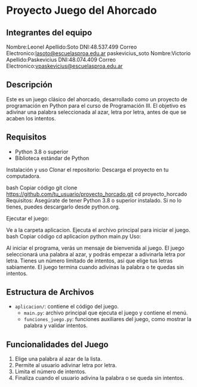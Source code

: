 
# Proyecto Juego del Ahorcado

## Integrantes del equipo
Nombre:Leonel 
Apellido:Soto
DNI:48.537.499
Correo Electronico:lasoto@escuelasproa.edu.ar
paskevicius_soto
Nombre:Victorio 
Apellido:Paskevicius
DNI:48.074.409
Correo Electronico:vpaskevicius@escuelasproa.edu.ar

## Descripción
Este es un juego clásico del ahorcado, desarrollado como un proyecto de programación en Python para el curso de Programación III. El objetivo es adivinar una palabra seleccionada al azar, letra por letra, antes de que se acaben los intentos.

## Requisitos
- Python 3.8 o superior
- Biblioteca estándar de Python

Instalación y uso
Clonar el repositorio: Descarga el proyecto en tu computadora.

bash
Copiar código
git clone https://github.com/tu_usuario/proyecto_horcado.git
cd proyecto_horcado
Requisitos: Asegúrate de tener Python 3.8 o superior instalado. Si no lo tienes, puedes descargarlo desde python.org.

Ejecutar el juego:

Ve a la carpeta aplicacion.
Ejecuta el archivo principal para iniciar el juego.
bash
Copiar código
cd aplicacion
python main.py
Uso:

Al iniciar el programa, verás un mensaje de bienvenida al juego.
El juego seleccionará una palabra al azar, y podrás empezar a adivinarla letra por letra.
Tienes un número limitado de intentos, así que elige tus letras sabiamente.
El juego termina cuando adivinas la palabra o te quedas sin intentos.


## Estructura de Archivos
- `aplicacion/`: contiene el código del juego.
  - `main.py`: archivo principal que ejecuta el juego y contiene el menú.
  - `funciones_juego.py`: funciones auxiliares del juego, como mostrar la palabra y validar intentos.
## Funcionalidades del Juego
1. Elige una palabra al azar de la lista.
2. Permite al usuario adivinar letra por letra.
3. Limita el número de intentos.
4. Finaliza cuando el usuario adivina la palabra o se queda sin intentos.
